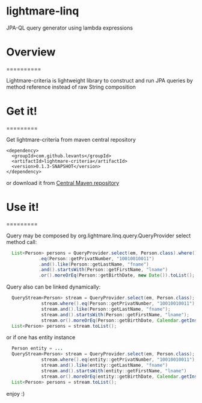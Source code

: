 lightmare-linq
=========

JPA-QL query generator using lambda expressions

# Overview
==========

Lightmare-criteria is lightweight library to construct and run JPA queries by method reference instead of raw String composition

# Get it!
=========

Get lightmare-criteria from maven central repository

    <dependency>
      <groupId>com.github.levants</groupId>
      <artifactId>lightmare-criteria</artifactId>
      <version>0.1.3-SNAPSHOT</version>
    </dependency>
    
or download it from [Central Maven repository](https://oss.sonatype.org/content/repositories/snapshots/com/github/levants/lightmare/)

# Use it!
=========

Query may be composed by org.lightmare.linq.query.QueryProvider select method call:
```java
  List<Person> persons = QueryProvider.select(em, Person.class).where()
  			.eq(Person::getPrivatNumber, "10010010011")
		    .and().like(Person::getLastName, "fname")
		    .and().startsWith(Person::getFirstName, "lname")
		    .or().moreOrEq(Person::getBirthDate, new Date()).toList();
```	

Query also can be linked dynamically:
```java
  QueryStream<Person> stream = QueryProvider.select(em, Person.class);
  			 stream.where().eq(Person::getPrivatNumber, "10010010011");
		     stream.and().like(Person::getLastName, "fname");
		     stream.and().startsWith(Person::getFirstName, "lname");
		     stream.or().moreOrEq(Person::getBirthDate, Calendar.getInstance());
  List<Person> persons = stream.toList();
```	  
or if one has entity instance

```java
  Person entity = ...
  QueryStream<Person> stream = QueryProvider.select(em, Person.class);
  			 stream.where().eq(entity::getPrivatNumber, "10010010011");
		     stream.and().like(entity::getLastName, "fname")
		     stream.and().startsWith(entity::getFirstName, "lname")
		     stream.or().moreOrEq(entity::getBirthDate, Calendar.getInstance());
  List<Person> persons = stream.toList();
```	
enjoy :)